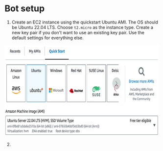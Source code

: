 # Bot setup

1. Create an EC2 instance using the quickstart Ubuntu AMI. The OS should be Ubuntu 22.04 LTS. Choose `t2.micro` as the instance type. Create a new key pair if you don't want to use an existing key pair. Use the default settings for everything else.

<img src="../img/bot_1.png" height=300px />

2.
